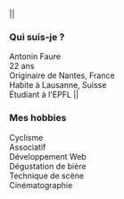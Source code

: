 ---
---
||
### Qui suis-je ?
Antonin Faure \
22 ans \
Originaire de Nantes, France \
Habite à Lausanne, Suisse \
Étudiant à l'EPFL
||
### Mes hobbies
Cyclisme \
Associatif \
Développement Web \
Dégustation de bière \
Technique de scène \
Cinématographie
